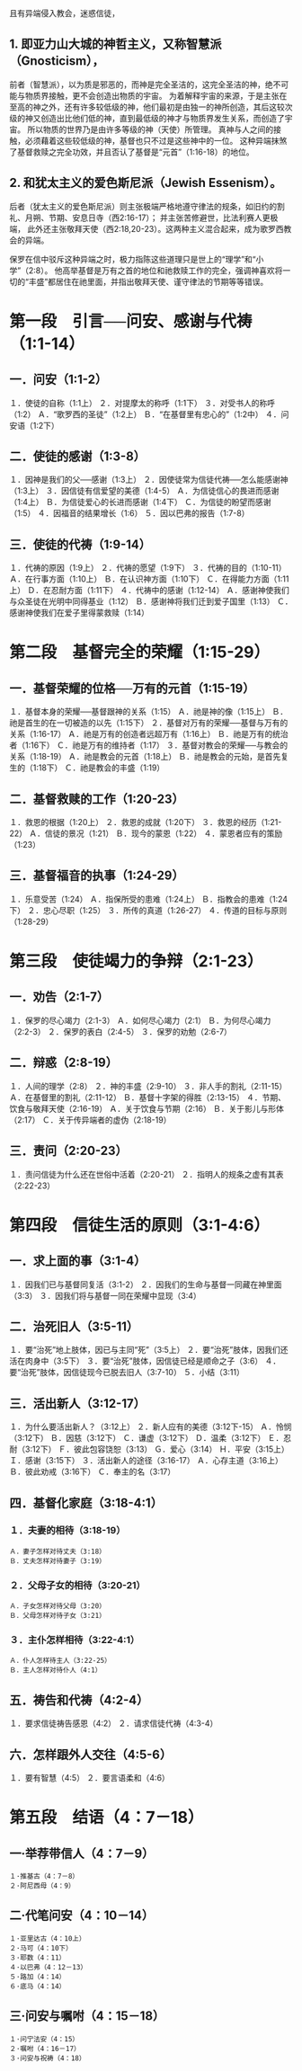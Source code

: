 且有异端侵入教会，迷惑信徒，
## 1. 即亚力山大城的神哲主义，又称智慧派（Gnosticism），
前者（智慧派），以为质是邪恶的，而神是完全圣洁的，这完全圣洁的神，绝不可能与物质界接触，更不会创造出物质的宇宙。
为着解释宇宙的来源，于是主张在至高的神之外，还有许多较低级的神，他们最初是由独一的神所创造，其后这较次级的神又创造出比他们低的神，直到最低级的神才与物质界发生关系，而创造了宇宙。
所以物质的世界乃是由许多等级的神（天使）所管理。
真神与人之间的接触，必须藉着这些较低级的神，基督也只不过是这些神中的一位。
这种异端抹煞了基督救赎之完全功效，并且否认了基督是“元首”（1:16-18）的地位。

## 2. 和犹太主义的爱色斯尼派（Jewish Essenism）。
后者（犹太主义的爱色斯尼派）则主张极端严格地遵守律法的规条，如旧约的割礼、月朔、节期、安息日寺（西2:16-17）；
并主张苦修避世，比法利赛人更极端，
此外还主张敬拜天使（西2:18,20-23）。这两种主义混合起来，成为歌罗西教会的异端。

保罗在信中驳斥这种异端之时，极力指陈这些道理只是世上的“理学”和“小学”（2:8）。
他高举基督是万有之首的地位和祂救赎工作的完全，强调神喜欢将一切的“丰盛”都居住在祂里面，并指出敬拜天使、谨守律法的节期等等错误。


# 第一段　引言──问安、感谢与代祷（1:1-14）
## 一．问安（1:1-2）
１．使徒的自称（1:1上）
２．对提摩太的称呼（1:1下）
３．对受书人的称呼（1:2）
Ａ．“歌罗西的圣徒”（1:2上）
Ｂ．“在基督里有忠心的”（1:2中）
４．问安语（1:2下）
## 二．使徒的感谢（1:3-8）
１．因神是我们的父──感谢（1:3上）
２．因使徒常为信徒代祷──怎么能感谢神（1:3上）
３．因信徒有信爱望的美德（1:4-5）
Ａ．为信徒信心的畏进而感谢（1:4上）
Ｂ．为信徒爱心的长进而感谢（1:4下）
Ｃ．为信徒的盼望而感谢（1:5）
４．因福音的结果增长（1:6）
５．因以巴弗的报告（1:7-8）
## 三．使徒的代祷（1:9-14）
１．代祷的原因（1:9上）
２．代祷的愿望（1:9下）
３．代祷的目的（1:10-11）
Ａ．在行事方面（1:10上）
Ｂ．在认识神方面（1:10下）
Ｃ．在得能力方面（1:11上）
Ｄ．在忍耐方面（1:11下）
４．代祷中的感谢（1:12-14）
Ａ．感谢神使我们与众圣徒在光明中同得基业（1:12）
Ｂ．感谢神将我们迁到爱子国里（1:13）
Ｃ．感谢神使我们在爱子里得蒙救赎（1:14）

# 第二段　基督完全的荣耀（1:15-29）
## 一．基督荣耀的位格──万有的元首（1:15-19）
１．基督本身的荣耀──基督跟神的关系（1:15）
Ａ．祂是神的像（1:15上）
Ｂ．祂是首生的在一切被造的以先（1:15下）
２．基督对万有的荣耀──基督与万有的关系（1:16-17）
Ａ．祂是万有的创造者远超万有（1:16上）
Ｂ．祂是万有的统治者（1:16下）
Ｃ．祂是万有的维持者（1:17）
３．基督对教会的荣耀──与教会的关系（1:18-19）
Ａ．祂是教会的元首（1:18上）
Ｂ．祂是教会的元始，是首先复生的（1:18下）
Ｃ．祂是教会的丰盛（1:19）
## 二．基督救赎的工作（1:20-23）
１．救恩的根据（1:20上）
２．救恩的成就（1:20下）
３．救恩的经历（1:21-22）
Ａ．信徒的景况（1:21）
Ｂ．现今的蒙恩（1:22）
４．蒙恩者应有的策励（1:23）
## 三．基督福音的执事（1:24-29）
１．乐意受苦（1:24）
Ａ．指保所受的患难（1:24上）
Ｂ．指教会的患难（1:24下）
２．忠心尽职（1:25）
３．所传的真道（1:26-27）
４．传道的目标与原则（1:28-29）

# 第三段　使徒竭力的争辩（2:1-23）
## 一．劝告（2:1-7）
１．保罗的尽心竭力（2:1-3）
Ａ．如何尽心竭力（2:1）
Ｂ．为何尽心竭力（2:2-3）
２．保罗的表白（2:4-5）
３．保罗的劝勉（2:6-7）
## 二．辩惑（2:8-19）
１．人间的理学（2:8）
２．神的丰盛（2:9-10）
３．非人手的割礼（2:11-15）
Ａ．在基督里的割礼（2:11-12）
Ｂ．基督十字架的得胜（2:13-15）
４．节期、饮食与敬拜天使（2:16-19）
Ａ．关于饮食与节期（2:16）
Ｂ．关于影儿与形体（2:17）
Ｃ．关于传异端者的虚伪（2:18-19）
## 三．责问（2:20-23）
１．责问信徒为什么还在世俗中活着（2:20-21）
２．指明人的规条之虚有其表（2:22-23）

# 第四段　信徒生活的原则（3:1-4:6）
## 一．求上面的事（3:1-4）
１．因我们已与基督同复活（3:1-2）
２．因我们的生命与基督一同藏在神里面（3:3）
３．因我们将与基督一同在荣耀中显现（3:4）
## 二．治死旧人（3:5-11）
１．要“治死”地上肢体，因已与主同“死”（3:5上）
２．要“治死”肢体，因我们还活在肉身中（3:5下）
３．要“治死”肢体，因信徒已经是顺命之子（3:6）
４．要“治死”肢体，因信徒现今已脱去旧人（3:7-10）
５．小结（3:11）
## 三．活出新人（3:12-17）
１．为什么要活出新人？（3:12上）
２．新人应有的美德（3:12下-15）
Ａ．怜悯（3:12下）
Ｂ．因慈（3:12下）
Ｃ．谦虚（3:12下）
Ｄ．温柔（3:12下）
Ｅ．忍耐（3:12下）
Ｆ．彼此包容饶恕（3:13）
Ｇ．爱心（3:14）
Ｈ．平安（3:15上）
Ｉ．感谢（3:15下）
３．活出新人的途径（3:16-17）
Ａ．心存主道（3:16上）
Ｂ．彼此劝戒（3:16下）
Ｃ．奉主的名（3:17）
## 四．基督化家庭（3:18-4:1）
### １．夫妻的相待（3:18-19）
    Ａ．妻子怎样对待丈夫（3:18）
    Ｂ．丈夫怎样对待妻子（3:19）
### ２．父母子女的相待（3:20-21）
    Ａ．子女怎样对待父母（3:20）
    Ｂ．父母怎样对待子女（3:21）
### ３．主仆怎样相待（3:22-4:1）
    Ａ．仆人怎样待主人（3:22-25）
    Ｂ．主人怎样对待仆人（4:1）
## 五．祷告和代祷（4:2-4）
１．要求信徒祷告感恩（4:2）
２．请求信徒代祷（4:3-4）
## 六．怎样跟外人交往（4:5-6）
１．要有智慧（4:5）
２．要言语柔和（4:6）

# 第五段　结语（4：7－18）
## 一·举荐带信人（4：7－9）
    １·推基古（4：7－8）
    ２·阿尼西母（4：9）
## 二·代笔问安（4：10－14）
    １·亚里达古（4：10上）
    ２·马可（4：10下）
    ３·耶数（4：11）
    ４·以巴弗（4：12－13）
    ５·路加（4：14）
    ６·底马（4：14）
## 三·问安与嘱咐（4：15－18）
    １·问宁法安（4：15）
    ２·嘱咐（4：16－17）
    ３·问安与祝祷（4：18）
